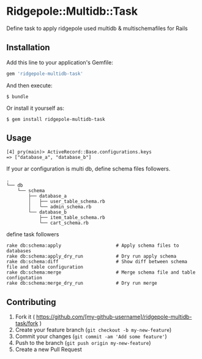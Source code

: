 # Ridgepole::Multidb::Task

Define task to apply ridgepole used multidb & multischemafiles for Rails

## Installation

Add this line to your application's Gemfile:

```ruby
gem 'ridgepole-multidb-task'
```

And then execute:

    $ bundle

Or install it yourself as:

    $ gem install ridgepole-multidb-task

## Usage

```
[4] pry(main)> ActiveRecord::Base.configurations.keys
=> ["database_a", "database_b"]
```

If your ar configuration is multi db, define schema files followers.

```
.
└── db
    └── schema
        ├── database_a
        │   ├── user_table_schema.rb
        │   └── admin_schema.rb
        └── database_b
            ├── item_table_schema.rb
            └── cart_schema.rb
```

define task followers

```
rake db:schema:apply                    # Apply schema files to databases
rake db:schema:apply_dry_run            # Dry run apply schema
rake db:schema:diff                     # Show diff between schema file and table configuration
rake db:schema:merge                    # Merge schema file and table configutation
rake db:schema:merge_dry_run            # Dry run merge
```


## Contributing

1. Fork it ( https://github.com/[my-github-username]/ridgepole-multidb-task/fork )
2. Create your feature branch (`git checkout -b my-new-feature`)
3. Commit your changes (`git commit -am 'Add some feature'`)
4. Push to the branch (`git push origin my-new-feature`)
5. Create a new Pull Request
